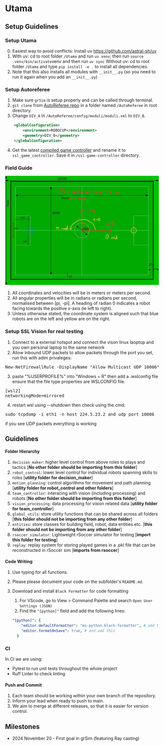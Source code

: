 # Utama

## Setup Guidelines

### Setup Utama

0. Easiest way to avoid conflicts: Install uv https://github.com/astral-sh/uv 
1. With uv: cd to root folder `/Utama` and run `uv venv`; then run `source .venv/bin/activate`venv and then run `uv sync` 
   Without uv: cd to root folder `/Utama` and type `pip install -e .` to install all dependencies.
2. Note that this also installs all modules with `__init__.py` (so you need to run it again when you add an `__init__.py`)

### Setup Autoreferee

1. Make sure `grSim` is setup properly and can be called through terminal.
2. `git clone` from [AutoReferee repo](https://github.com/TIGERs-Mannheim/AutoReferee) in a folder named `/AutoReferee` in root directory.
3. Change `DIV_A` in `/AutoReferee/config/moduli/moduli.xml` to `DIV_B`.

```xml
    <globalConfiguration>
        <environment>ROBOCUP</environment>
        <geometry>DIV_B</geometry>
    </globalConfiguration>
```

4. Get the latest [compiled game controller](https://github.com/RoboCup-SSL/ssl-game-controller/releases/) and rename it to `ssl_game_controller`. Save it in `/ssl-game-controller` directory.

### Field Guide

![field_guide](assets/images/field_guide.jpg)

1. All coordinates and velocities will be in meters or meters per second.
2. All angular properties will be in radians or radians per second, normalised between [pi, -pi]. A heading of radian 0 indicates a robot facing towards the positive x-axis (ie left to right).
3. Unless otherwise stated, the coordinate system is aligned such that blue robots are on the left and yellow are on the right.

### Setup SSL Vision for real testing

1. Connect to a external hotspot and connect the vison linux laoptop and you own personal laptop to the same network
2. Allow Inbound UDP packets to allow packets through the port you set, run this with adim privaleges:
<pre>
New-NetFirewallRule -DisplayName "Allow Multicast UDP 10006" -Direction Inbound -Protocol UDP -LocalPort 10006 -Action Allow
</pre>
3. paste "%USERPROFILE%" into "Windows + R" then add a .wslconfig file ensure that the file type properties are WSLCONFIG file.
<pre>
[wsl2]
networkingMode=mirrored
</pre>
4. restart wsl using --shutdown then check using the cmd:
<pre>
sudo tcpdump -i eth1 -n host 224.5.23.2 and udp port 10006
</pre>
if you see UDP packets everything is working

## Guidelines

#### Folder Hierarchy

1. `decision_maker`: higher level control from above roles to plays and tactics [**No other folder should be importing from this folder**]
2. `robot_control`: lower level control for individual robots spanning skills to roles [**utility folder for decision_maker**]
3. `motion_planning`: control algorithms for movement and path planning [**utility folder for robot_control and other folders**]
4. `team_controller`: interacing with vision (including processing) and robots [**No other folder should be importing from this folder**]
5. `vision_processing`: data processing for vision related data [**utility folder for team_controller**]
6. `global_utils`: store utility functions that can be shared across all folders [**this folder should not be importing from any other folder**]
7. `entities`: store classes for building field, robot, data entities etc. [**this folder should not be importing from any other folder**]
8. `rsoccer_simulator`: Lightweight rSoccer simulator for testing [**import this folder for testing**]
9. `replay`: replay system for storing played games in a .pkl file that can be reconstructed in rSoccer sim [**imports from rsoccer**]

#### Code Writing

1. Use typing for all functions.
2. Please please document your code on the subfolder's `README.md`.
3. Download and install `Black Formatter` for code formatting

   1. For VScode, go to View > Command Palette and search `Open User Settings (JSON)`
   2. Find the `"[python]"` field and add the following lines:

   ```yaml
   "[python]": {
       "editor.defaultFormatter": "ms-python.black-formatter", # add this
       "editor.formatOnSave": true, # and add this
     }
   ```

### CI
In CI we are using:
 - Pytest to run unit tests throughout the whole project
 - Ruff Linter to check linting

#### Push and Commit

1. Each team should be working within your own branch of the repository.
2. Inform your lead when ready to push to main.
3. We aim to merge at different releases, so that it is easier for version control.

## Milestones

- 2024 November 20 - First goal in grSim (featuring Ray casting)

